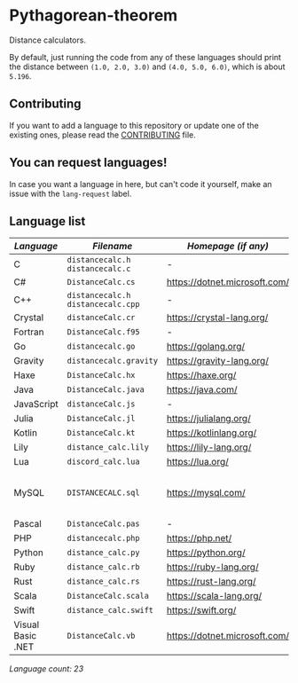 # Pythagorean-theorem
Distance calculators.

By default, just running the code from any of these languages should print the distance between `(1.0, 2.0, 3.0)` and `(4.0, 5.0, 6.0)`, which is about `5.196`.

## Contributing
If you want to add a language to this repository or update one of the existing ones, please read the [CONTRIBUTING](CONTRIBUTING.md) file.

## You can request languages!
In case you want a language in here, but can't code it yourself, make an issue with the `lang-request` label.

## Language list

| *Language* | *Filename* | *Homepage (if any)* | *Notes* |
|----------|----------|----------|----------|
| C | `distancecalc.h` `distancecalc.c` | - | - |
| C# | `DistanceCalc.cs` | https://dotnet.microsoft.com/ | by [@iRRiNiS](https://github.com/iRRiNiS) |
| C++ | `distancecalc.h` `distancecalc.cpp` | - | - |
| Crystal | `distanceCalc.cr` | https://crystal-lang.org/ | - |
| Fortran | `DistanceCalc.f95` | - | by [@iRRiNiS](https://github.com/iRRiNiS) |
| Go | `distancecalc.go` | https://golang.org/ | - |
| Gravity | `distancecalc.gravity` | https://gravity-lang.org/ | - |
| Haxe | `DistanceCalc.hx` | https://haxe.org/ | - |
| Java | `DistanceCalc.java` | https://java.com/ | - |
| JavaScript | `distanceCalc.js` | - | - |
| Julia | `DistanceCalc.jl` | https://julialang.org/ | - |
| Kotlin | `DistanceCalc.kt` | https://kotlinlang.org/ | - |
| Lily | `distance_calc.lily` | https://lily-lang.org/ | - |
| Lua | `discord_calc.lua` | https://lua.org/ | - |
| MySQL | `DISTANCECALC.sql` | https://mysql.com/ | Not a programming language, but why not |
| Pascal | `DistanceCalc.pas` | - | - |
| PHP | `distancecalc.php` | https://php.net/ | - |
| Python | `distance_calc.py` | https://python.org/ | - |
| Ruby | `distance_calc.rb` | https://ruby-lang.org/ | - |
| Rust | `distance_calc.rs` | https://rust-lang.org/ | - |
| Scala | `DistanceCalc.scala` | https://scala-lang.org/ | - |
| Swift | `distance_calc.swift` | https://swift.org/ | - |
| Visual Basic .NET | `DistanceCalc.vb` | https://dotnet.microsoft.com/ | - |

*Language count: 23*
